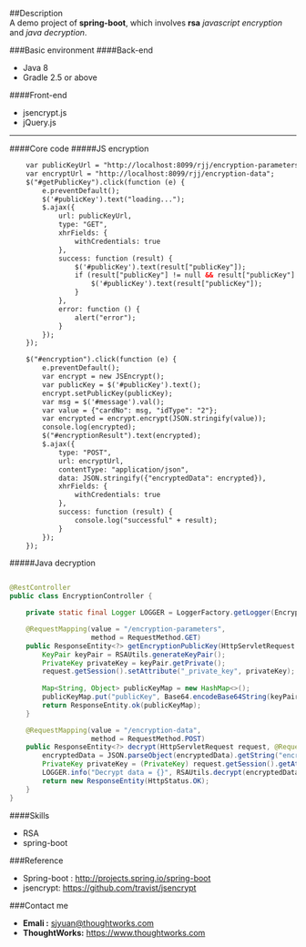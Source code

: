 ##Description  
A demo project of **spring-boot**, which involves **rsa** *javascript encryption* and *java decryption*.

###Basic environment
####Back-end
* Java 8 
* Gradle 2.5 or above

####Front-end
* jsencrypt.js
* jQuery.js  

***

####Core code
#####JS encryption

~~~html
	var publicKeyUrl = "http://localhost:8099/rjj/encryption-parameters";
    var encryptUrl = "http://localhost:8099/rjj/encryption-data";
    $("#getPublicKey").click(function (e) {
        e.preventDefault();
        $('#publicKey').text("loading...");
        $.ajax({
            url: publicKeyUrl,
            type: "GET",
            xhrFields: {
                withCredentials: true
            },
            success: function (result) {
                $('#publicKey').text(result["publicKey"]);
                if (result["publicKey"] != null && result["publicKey"] != "") {
                    $('#publicKey').text(result["publicKey"]);
                }
            },
            error: function () {
                alert("error");
            }
        });
    });

    $("#encryption").click(function (e) {
        e.preventDefault();
        var encrypt = new JSEncrypt();
        var publicKey = $('#publicKey').text();
        encrypt.setPublicKey(publicKey);
        var msg = $('#message').val();
        var value = {"cardNo": msg, "idType": "2"};
        var encrypted = encrypt.encrypt(JSON.stringify(value));
        console.log(encrypted);
        $("#encryptionResult").text(encrypted);
        $.ajax({
            type: "POST",
            url: encryptUrl,
            contentType: "application/json",
            data: JSON.stringify({"encryptedData": encrypted}),
            xhrFields: {
                withCredentials: true
            },
            success: function (result) {
                console.log("successful" + result);
            }
        });
    });

~~~
#####Java decryption
~~~java

@RestController
public class EncryptionController {

    private static final Logger LOGGER = LoggerFactory.getLogger(EncryptionController.class);

    @RequestMapping(value = "/encryption-parameters",
                    method = RequestMethod.GET)
    public ResponseEntity<?> getEncryptionPublicKey(HttpServletRequest request) {
        KeyPair keyPair = RSAUtils.generateKeyPair();
        PrivateKey privateKey = keyPair.getPrivate();
        request.getSession().setAttribute("_private_key", privateKey);
        
        Map<String, Object> publicKeyMap = new HashMap<>();
        publicKeyMap.put("publicKey", Base64.encodeBase64String(keyPair.getPublic().getEncoded()));
        return ResponseEntity.ok(publicKeyMap);
    }

    @RequestMapping(value = "/encryption-data",
                    method = RequestMethod.POST)
    public ResponseEntity<?> decrypt(HttpServletRequest request, @RequestBody String encryptedData) throws IOException {
        encryptedData = JSON.parseObject(encryptedData).getString("encryptedData");
        PrivateKey privateKey = (PrivateKey) request.getSession().getAttribute("_private_key");
        LOGGER.info("Decrypt data = {}", RSAUtils.decrypt(encryptedData, privateKey));
        return new ResponseEntity(HttpStatus.OK);
    }
}
~~~


####Skills
* RSA
* spring-boot
 
###Reference
* Spring-boot : <http://projects.spring.io/spring-boot>
* jsencrypt: <https://github.com/travist/jsencrypt>
  
###Contact me
* **Emali :** <sjyuan@thoughtworks.com>
* **ThoughtWorks:** <https://www.thoughtworks.com>